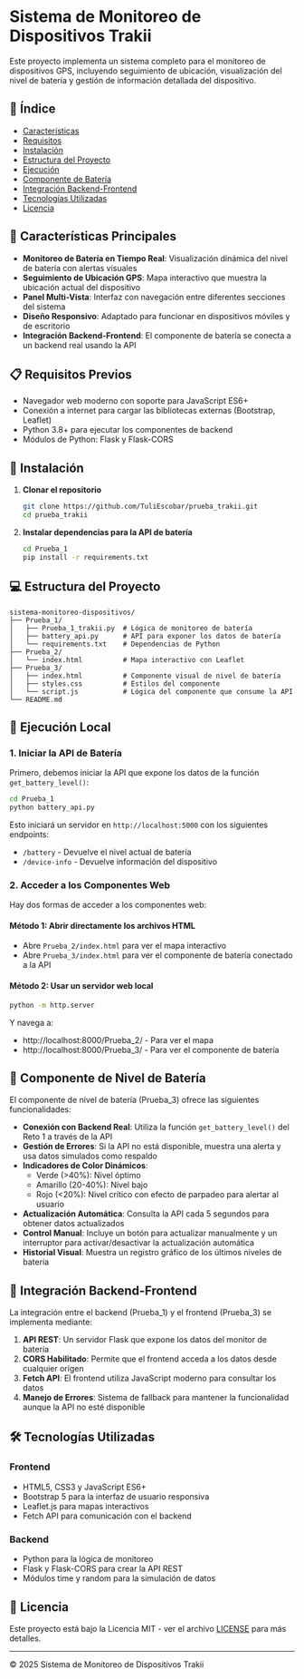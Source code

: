 # Sistema de Monitoreo de Dispositivos Trakii

Este proyecto implementa un sistema completo para el monitoreo de dispositivos GPS, incluyendo seguimiento de ubicación, visualización del nivel de batería y gestión de información detallada del dispositivo.

## 📑 Índice
- [Características](#-características-principales)
- [Requisitos](#-requisitos-previos)
- [Instalación](#-instalación)
- [Estructura del Proyecto](#-estructura-del-proyecto)
- [Ejecución](#-ejecución-local)
- [Componente de Batería](#-componente-de-nivel-de-batería)
- [Integración Backend-Frontend](#-integración-backend-frontend)
- [Tecnologías Utilizadas](#-tecnologías-utilizadas)
- [Licencia](#-licencia)

## 🚀 Características Principales

- **Monitoreo de Batería en Tiempo Real**: Visualización dinámica del nivel de batería con alertas visuales
- **Seguimiento de Ubicación GPS**: Mapa interactivo que muestra la ubicación actual del dispositivo
- **Panel Multi-Vista**: Interfaz con navegación entre diferentes secciones del sistema
- **Diseño Responsivo**: Adaptado para funcionar en dispositivos móviles y de escritorio
- **Integración Backend-Frontend**: El componente de batería se conecta a un backend real usando la API

## 📋 Requisitos Previos

- Navegador web moderno con soporte para JavaScript ES6+
- Conexión a internet para cargar las bibliotecas externas (Bootstrap, Leaflet)
- Python 3.8+ para ejecutar los componentes de backend
- Módulos de Python: Flask y Flask-CORS

## 🔧 Instalación

1. **Clonar el repositorio**
   ```bash
   git clone https://github.com/TuliEscobar/prueba_trakii.git
   cd prueba_trakii
   ```

2. **Instalar dependencias para la API de batería**
   ```bash
   cd Prueba_1
   pip install -r requirements.txt
   ```

## 💻 Estructura del Proyecto

```
sistema-monitoreo-dispositivos/
├── Prueba_1/
│   ├── Prueba_1_trakii.py  # Lógica de monitoreo de batería
│   ├── battery_api.py      # API para exponer los datos de batería
│   └── requirements.txt    # Dependencias de Python
├── Prueba_2/
│   └── index.html          # Mapa interactivo con Leaflet
├── Prueba_3/
│   ├── index.html          # Componente visual de nivel de batería
│   ├── styles.css          # Estilos del componente
│   └── script.js           # Lógica del componente que consume la API
└── README.md
```

## 🚀 Ejecución Local

### 1. Iniciar la API de Batería

Primero, debemos iniciar la API que expone los datos de la función `get_battery_level()`:

```bash
cd Prueba_1
python battery_api.py
```

Esto iniciará un servidor en `http://localhost:5000` con los siguientes endpoints:
- `/battery` - Devuelve el nivel actual de batería
- `/device-info` - Devuelve información del dispositivo

### 2. Acceder a los Componentes Web

Hay dos formas de acceder a los componentes web:

#### Método 1: Abrir directamente los archivos HTML
- Abre `Prueba_2/index.html` para ver el mapa interactivo
- Abre `Prueba_3/index.html` para ver el componente de batería conectado a la API

#### Método 2: Usar un servidor web local
```bash
python -m http.server
```
Y navega a:
- http://localhost:8000/Prueba_2/ - Para ver el mapa
- http://localhost:8000/Prueba_3/ - Para ver el componente de batería

## 📱 Componente de Nivel de Batería

El componente de nivel de batería (Prueba_3) ofrece las siguientes funcionalidades:

- **Conexión con Backend Real**: Utiliza la función `get_battery_level()` del Reto 1 a través de la API
- **Gestión de Errores**: Si la API no está disponible, muestra una alerta y usa datos simulados como respaldo
- **Indicadores de Color Dinámicos**:
  - Verde (>40%): Nivel óptimo
  - Amarillo (20-40%): Nivel bajo
  - Rojo (<20%): Nivel crítico con efecto de parpadeo para alertar al usuario
- **Actualización Automática**: Consulta la API cada 5 segundos para obtener datos actualizados
- **Control Manual**: Incluye un botón para actualizar manualmente y un interruptor para activar/desactivar la actualización automática
- **Historial Visual**: Muestra un registro gráfico de los últimos niveles de batería

## 🔌 Integración Backend-Frontend

La integración entre el backend (Prueba_1) y el frontend (Prueba_3) se implementa mediante:

1. **API REST**: Un servidor Flask que expone los datos del monitor de batería
2. **CORS Habilitado**: Permite que el frontend acceda a los datos desde cualquier origen
3. **Fetch API**: El frontend utiliza JavaScript moderno para consultar los datos
4. **Manejo de Errores**: Sistema de fallback para mantener la funcionalidad aunque la API no esté disponible

## 🛠️ Tecnologías Utilizadas

### Frontend
- HTML5, CSS3 y JavaScript ES6+
- Bootstrap 5 para la interfaz de usuario responsiva
- Leaflet.js para mapas interactivos
- Fetch API para comunicación con el backend

### Backend
- Python para la lógica de monitoreo
- Flask y Flask-CORS para crear la API REST
- Módulos time y random para la simulación de datos

## 📄 Licencia

Este proyecto está bajo la Licencia MIT - ver el archivo [LICENSE](LICENSE) para más detalles.

---

© 2025 Sistema de Monitoreo de Dispositivos Trakii 